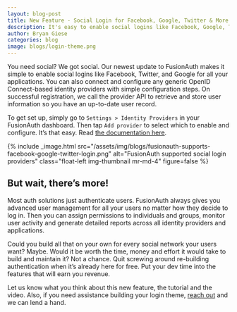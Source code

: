 ```yaml
---
layout: blog-post
title: New Feature - Social Login for Facebook, Google, Twitter & More
description: It's easy to enable social logins like Facebook, Google, Twitter and OpenID Connect with FusionAuth.
author: Bryan Giese
categories: blog
image: blogs/login-theme.png
---
```


You need social? We got social. Our newest update to FusionAuth makes it simple to enable social logins like Facebook, Twitter, and Google for all your applications. You can also connect and configure any generic OpenID Connect-based identity providers with simple configuration steps. On successful registration, we call the provider API to retrieve and store user information so you have an up-to-date user record.
<!--more-->

To get set up, simply go to `Settings > Identity Providers` in your FusionAuth dashboard. Then tap `Add provider` to select which to enable and configure. It’s that easy. Read [the documentation here](https://fusionauth.io/docs/v1/tech/apis/identity-providers/overview).

{% include _image.html src="/assets/img/blogs/fusionauth-supports-facebook-google-twitter-login.png" alt="FusionAuth supported social login providers" class="float-left img-thumbnail mr-md-4" figure=false %}

## But wait, there’s more!

Most auth solutions just authenticate users. FusionAuth always gives you advanced user management for all your users no matter how they decide to log in. Then you can assign permissions to individuals and groups, monitor user activity and generate detailed reports across all identity providers and applications.

Could you build all that on your own for every social network your users want? Maybe. Would it be worth the time, money and effort it would take to build and maintain it? Not a chance. Quit screwing around re-building authentication when it’s already here for free. Put your dev time into the features that will earn you revenue.

Let us know what you think about this new feature, the tutorial and the video. Also, if you need assistance building your login theme, [reach out](/contact) and we can lend a hand.
